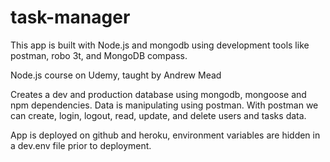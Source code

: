 # task-manager

This app is built with Node.js and mongodb using development tools
like postman, robo 3t, and MongoDB compass.

Node.js course on Udemy, taught by Andrew Mead

Creates a dev and production database using mongodb, mongoose and npm dependencies. Data is manipulating using postman.
With postman we can create, login, logout, read, update, and delete users and tasks data.

App is deployed on github and heroku, environment variables are hidden in a dev.env file prior to deployment.  
